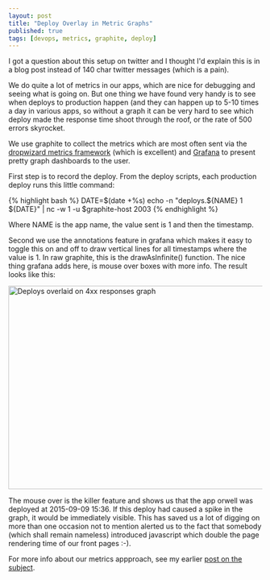 ```yaml
---
layout: post
title: "Deploy Overlay in Metric Graphs"
published: true
tags: [devops, metrics, graphite, deploy]
---
```


I got a question about this setup on twitter and I thought I'd explain this is in a blog post instead of 140 char twitter messages (which is a pain).

We do quite a lot of metrics in our apps, which are nice for debugging and seeing what is going on. But one thing we have found very handy is to see when deploys to production happen (and they can happen up to 5-10 times a day in various apps, so without a graph it can be very hard to see which deploy made the response time shoot through the roof, or the rate of 500 errors skyrocket.

We use graphite to collect the metrics which are most often sent via the [dropwizard metrics framework](https://github.com/dropwizard/metrics) (which is excellent) and [Grafana](http://grafana.org/) to present pretty graph dashboards to the user.

First step is to record the deploy. From the deploy scripts, each production deploy runs this little command:

{% highlight bash %}
DATE=$(date +%s)
echo -n "deploys.${NAME} 1 ${DATE}" | nc -w 1 -u $graphite-host 2003
{% endhighlight %}

Where NAME is the app name, the value sent is 1 and then the timestamp.

Second we use the annotations feature in grafana which makes it easy to toggle this on and off to draw vertical lines for all timestamps where the value is 1. In raw graphite, this is the drawAsInfinite() function. The nice thing grafana adds here, is mouse over boxes with more info. The result looks like this:

<img src="../../../images/deploy-overlay.png" width="800" height="404" alt="Deploys overlaid on 4xx responses graph"/>

The mouse over is the killer feature and shows us that the app orwell was deployed at 2015-09-09 15:36. If this deploy had caused a spike in the graph, it would be immediately visible. This has saved us a lot of digging on more than one occasion not to mention alerted us to the fact that somebody (which shall remain nameless) introduced javascript which double the page rendering time of our front pages :-).

For more info about our metrics appproach, see my earlier [post on the subject](http://blog.knuthaugen.no/2013/10/the-metrics-initiative/).
